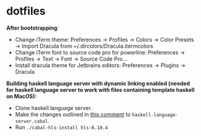 # dotfiles

**After bootstrapping**:
* Change iTerm theme: Preferences -> Profiles -> Colors -> Color Presets -> Import Dracula from ~/.dircolors/Dracula.itermcolors
* Change iTerm font to source code pro for powerline: Preferences -> Profiles -> Text -> Font -> Source Code Pro...
* Install dracula theme for Jetbrains editors: Preferences -> Plugins -> Dracula

**Building haskell language server with dynamic linking enabled (needed for haskell language server to work with files containing template haskell on MacOS):**
* Clone haskell language server.
* Make the changes outlined in [this comment](https://github.com/haskell/haskell-language-server/issues/1160#issuecomment-756566273) to `haskell-language-server.cabal`.
* Run `./cabal-hls-install hls-8.10.4`
